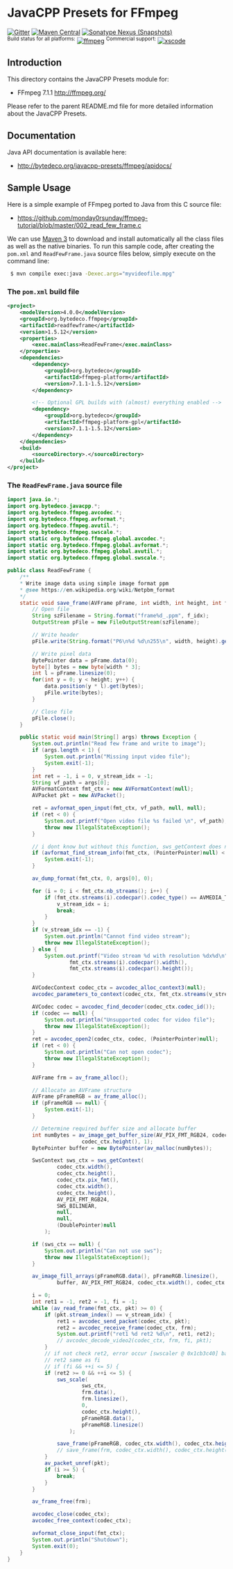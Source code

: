 JavaCPP Presets for FFmpeg
==========================

[![Gitter](https://badges.gitter.im/bytedeco/javacpp.svg)](https://gitter.im/bytedeco/javacpp) [![Maven Central](https://maven-badges.herokuapp.com/maven-central/org.bytedeco/ffmpeg/badge.svg)](https://maven-badges.herokuapp.com/maven-central/org.bytedeco/ffmpeg) [![Sonatype Nexus (Snapshots)](https://img.shields.io/nexus/s/https/oss.sonatype.org/org.bytedeco/ffmpeg.svg)](http://bytedeco.org/builds/)  
<sup>Build status for all platforms:</sup> [![ffmpeg](https://github.com/bytedeco/javacpp-presets/workflows/ffmpeg/badge.svg)](https://github.com/bytedeco/javacpp-presets/actions?query=workflow%3Affmpeg)  <sup>Commercial support:</sup> [![xscode](https://img.shields.io/badge/Available%20on-xs%3Acode-blue?style=?style=plastic&logo=appveyor&logo=data:image/png;base64,iVBORw0KGgoAAAANSUhEUgAAAEAAAABACAMAAACdt4HsAAAAGXRFWHRTb2Z0d2FyZQBBZG9iZSBJbWFnZVJlYWR5ccllPAAAAAZQTFRF////////VXz1bAAAAAJ0Uk5T/wDltzBKAAAAlUlEQVR42uzXSwqAMAwE0Mn9L+3Ggtgkk35QwcnSJo9S+yGwM9DCooCbgn4YrJ4CIPUcQF7/XSBbx2TEz4sAZ2q1RAECBAiYBlCtvwN+KiYAlG7UDGj59MViT9hOwEqAhYCtAsUZvL6I6W8c2wcbd+LIWSCHSTeSAAECngN4xxIDSK9f4B9t377Wd7H5Nt7/Xz8eAgwAvesLRjYYPuUAAAAASUVORK5CYII=)](https://xscode.com/bytedeco/javacpp-presets)


Introduction
------------
This directory contains the JavaCPP Presets module for:

 * FFmpeg 7.1.1  http://ffmpeg.org/

Please refer to the parent README.md file for more detailed information about the JavaCPP Presets.


Documentation
-------------
Java API documentation is available here:

 * http://bytedeco.org/javacpp-presets/ffmpeg/apidocs/


Sample Usage
------------
Here is a simple example of FFmpeg ported to Java from this C source file:

 * https://github.com/monday0rsunday/ffmpeg-tutorial/blob/master/002_read_few_frame.c

We can use [Maven 3](http://maven.apache.org/) to download and install automatically all the class files as well as the native binaries. To run this sample code, after creating the `pom.xml` and `ReadFewFrame.java` source files below, simply execute on the command line:
```bash
 $ mvn compile exec:java -Dexec.args="myvideofile.mpg"
```

### The `pom.xml` build file
```xml
<project>
    <modelVersion>4.0.0</modelVersion>
    <groupId>org.bytedeco.ffmpeg</groupId>
    <artifactId>readfewframe</artifactId>
    <version>1.5.12</version>
    <properties>
        <exec.mainClass>ReadFewFrame</exec.mainClass>
    </properties>
    <dependencies>
        <dependency>
            <groupId>org.bytedeco</groupId>
            <artifactId>ffmpeg-platform</artifactId>
            <version>7.1.1-1.5.12</version>
        </dependency>

        <!-- Optional GPL builds with (almost) everything enabled -->
        <dependency>
            <groupId>org.bytedeco</groupId>
            <artifactId>ffmpeg-platform-gpl</artifactId>
            <version>7.1.1-1.5.12</version>
        </dependency>
    </dependencies>
    <build>
        <sourceDirectory>.</sourceDirectory>
    </build>
</project>
```

### The `ReadFewFrame.java` source file
```java
import java.io.*;
import org.bytedeco.javacpp.*;
import org.bytedeco.ffmpeg.avcodec.*;
import org.bytedeco.ffmpeg.avformat.*;
import org.bytedeco.ffmpeg.avutil.*;
import org.bytedeco.ffmpeg.swscale.*;
import static org.bytedeco.ffmpeg.global.avcodec.*;
import static org.bytedeco.ffmpeg.global.avformat.*;
import static org.bytedeco.ffmpeg.global.avutil.*;
import static org.bytedeco.ffmpeg.global.swscale.*;

public class ReadFewFrame {
    /**
    * Write image data using simple image format ppm
    * @see https://en.wikipedia.org/wiki/Netpbm_format
    */
    static void save_frame(AVFrame pFrame, int width, int height, int f_idx) throws IOException {
        // Open file
        String szFilename = String.format("frame%d_.ppm", f_idx);
        OutputStream pFile = new FileOutputStream(szFilename);

        // Write header
        pFile.write(String.format("P6\n%d %d\n255\n", width, height).getBytes());

        // Write pixel data
        BytePointer data = pFrame.data(0);
        byte[] bytes = new byte[width * 3];
        int l = pFrame.linesize(0);
        for(int y = 0; y < height; y++) {
            data.position(y * l).get(bytes);
            pFile.write(bytes);
        }

        // Close file
        pFile.close();
    }

    public static void main(String[] args) throws Exception {
        System.out.println("Read few frame and write to image");
        if (args.length < 1) {
            System.out.println("Missing input video file");
            System.exit(-1);
        }
        int ret = -1, i = 0, v_stream_idx = -1;
        String vf_path = args[0];
        AVFormatContext fmt_ctx = new AVFormatContext(null);
        AVPacket pkt = new AVPacket();

        ret = avformat_open_input(fmt_ctx, vf_path, null, null);
        if (ret < 0) {
            System.out.printf("Open video file %s failed \n", vf_path);
            throw new IllegalStateException();
        }

        // i dont know but without this function, sws_getContext does not work
        if (avformat_find_stream_info(fmt_ctx, (PointerPointer)null) < 0) {
            System.exit(-1);
        }

        av_dump_format(fmt_ctx, 0, args[0], 0);

        for (i = 0; i < fmt_ctx.nb_streams(); i++) {
            if (fmt_ctx.streams(i).codecpar().codec_type() == AVMEDIA_TYPE_VIDEO) {
                v_stream_idx = i;
                break;
            }
        }
        if (v_stream_idx == -1) {
            System.out.println("Cannot find video stream");
            throw new IllegalStateException();
        } else {
            System.out.printf("Video stream %d with resolution %dx%d\n", v_stream_idx,
                    fmt_ctx.streams(i).codecpar().width(),
                    fmt_ctx.streams(i).codecpar().height());
        }

        AVCodecContext codec_ctx = avcodec_alloc_context3(null);
        avcodec_parameters_to_context(codec_ctx, fmt_ctx.streams(v_stream_idx).codecpar());

        AVCodec codec = avcodec_find_decoder(codec_ctx.codec_id());
        if (codec == null) {
            System.out.println("Unsupported codec for video file");
            throw new IllegalStateException();
        }
        ret = avcodec_open2(codec_ctx, codec, (PointerPointer)null);
        if (ret < 0) {
            System.out.println("Can not open codec");
            throw new IllegalStateException();
        }

        AVFrame frm = av_frame_alloc();

        // Allocate an AVFrame structure
        AVFrame pFrameRGB = av_frame_alloc();
        if (pFrameRGB == null) {
            System.exit(-1);
        }

        // Determine required buffer size and allocate buffer
        int numBytes = av_image_get_buffer_size(AV_PIX_FMT_RGB24, codec_ctx.width(),
                        codec_ctx.height(), 1);
        BytePointer buffer = new BytePointer(av_malloc(numBytes));

        SwsContext sws_ctx = sws_getContext(
                codec_ctx.width(),
                codec_ctx.height(),
                codec_ctx.pix_fmt(),
                codec_ctx.width(),
                codec_ctx.height(),
                AV_PIX_FMT_RGB24,
                SWS_BILINEAR,
                null,
                null,
                (DoublePointer)null
            );

        if (sws_ctx == null) {
            System.out.println("Can not use sws");
            throw new IllegalStateException();
        }

        av_image_fill_arrays(pFrameRGB.data(), pFrameRGB.linesize(),
                buffer, AV_PIX_FMT_RGB24, codec_ctx.width(), codec_ctx.height(), 1);

        i = 0;
        int ret1 = -1, ret2 = -1, fi = -1;
        while (av_read_frame(fmt_ctx, pkt) >= 0) {
            if (pkt.stream_index() == v_stream_idx) {
                ret1 = avcodec_send_packet(codec_ctx, pkt);
                ret2 = avcodec_receive_frame(codec_ctx, frm);
                System.out.printf("ret1 %d ret2 %d\n", ret1, ret2);
                // avcodec_decode_video2(codec_ctx, frm, fi, pkt);
            }
            // if not check ret2, error occur [swscaler @ 0x1cb3c40] bad src image pointers
            // ret2 same as fi
            // if (fi && ++i <= 5) {
            if (ret2 >= 0 && ++i <= 5) {
                sws_scale(
                        sws_ctx,
                        frm.data(),
                        frm.linesize(),
                        0,
                        codec_ctx.height(),
                        pFrameRGB.data(),
                        pFrameRGB.linesize()
                    );

                save_frame(pFrameRGB, codec_ctx.width(), codec_ctx.height(), i);
                // save_frame(frm, codec_ctx.width(), codec_ctx.height(), i);
            }
            av_packet_unref(pkt);
            if (i >= 5) {
                break;
            }
        }

        av_frame_free(frm);

        avcodec_close(codec_ctx);
        avcodec_free_context(codec_ctx);

        avformat_close_input(fmt_ctx);
        System.out.println("Shutdown");
        System.exit(0);
    }
}
```
